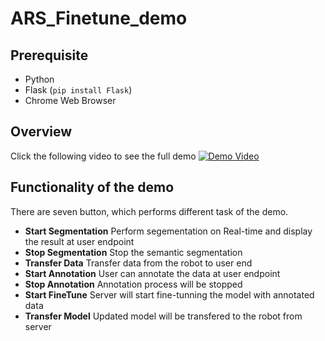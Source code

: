 # ARS_Finetune_demo

## Prerequisite
- Python
- Flask (`pip install Flask`)
- Chrome Web Browser

## Overview
Click the following video to see the full demo
[![Demo Video](http://img.youtube.com/vi/22EMXAfQhD8/0.jpg)](http://www.youtube.com/watch?v=22EMXAfQhD8)

## Functionality of the demo
There are seven button, which performs different task of the demo.
- **Start Segmentation** Perform segementation on Real-time and display the result at user endpoint
- **Stop Segmentation** Stop the semantic segmentation
- **Transfer Data** Transfer data from the robot to user end
- **Start Annotation** User can annotate the data at user endpoint
- **Stop Annotation** Annotation process will be stopped
- **Start FineTune** Server will start fine-tunning the model with annotated data
- **Transfer Model** Updated model will be transfered to the robot from server
